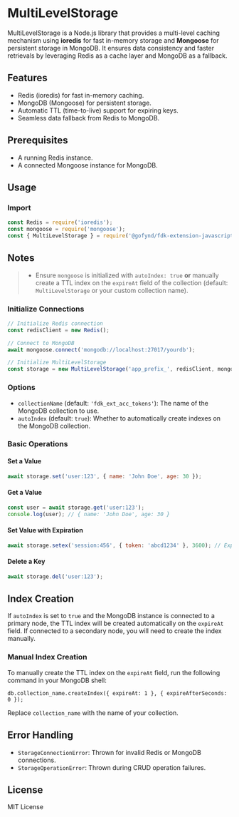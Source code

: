 # MultiLevelStorage

MultiLevelStorage is a Node.js library that provides a multi-level caching mechanism using **ioredis** for fast in-memory storage and **Mongoose** for persistent storage in MongoDB. It ensures data consistency and faster retrievals by leveraging Redis as a cache layer and MongoDB as a fallback.

## Features

- Redis (ioredis) for fast in-memory caching.
- MongoDB (Mongoose) for persistent storage.
- Automatic TTL (time-to-live) support for expiring keys.
- Seamless data fallback from Redis to MongoDB.

## Prerequisites

- A running Redis instance.
- A connected Mongoose instance for MongoDB.

## Usage

### Import

```js
const Redis = require('ioredis');
const mongoose = require('mongoose');
const { MultiLevelStorage } = require('@gofynd/fdk-extension-javascript/express/storage');
```

## Notes
> - Ensure `mongoose` is initialized with `autoIndex: true` **or** manually create a TTL index on the `expireAt` field of the collection (default: `MultiLevelStorage` or your custom collection name).

### Initialize Connections

```js
// Initialize Redis connection
const redisClient = new Redis();

// Connect to MongoDB
await mongoose.connect('mongodb://localhost:27017/yourdb');

// Initialize MultiLevelStorage
const storage = new MultiLevelStorage('app_prefix_', redisClient, mongoose, { collectionName: 'collection_name', autoIndex: true });
```

### Options

- `collectionName` (default: `'fdk_ext_acc_tokens'`): The name of the MongoDB collection to use.
- `autoIndex` (default: `true`): Whether to automatically create indexes on the MongoDB collection.

### Basic Operations

#### Set a Value
```js
await storage.set('user:123', { name: 'John Doe', age: 30 });
```

#### Get a Value
```js
const user = await storage.get('user:123');
console.log(user); // { name: 'John Doe', age: 30 }
```

#### Set Value with Expiration
```js
await storage.setex('session:456', { token: 'abcd1234' }, 3600); // Expires in 1 hour
```

#### Delete a Key
```js
await storage.del('user:123');
```

## Index Creation

If `autoIndex` is set to `true` and the MongoDB instance is connected to a primary node, the TTL index will be created automatically on the `expireAt` field. If connected to a secondary node, you will need to create the index manually.

### Manual Index Creation

To manually create the TTL index on the `expireAt` field, run the following command in your MongoDB shell:

```shell
db.collection_name.createIndex({ expireAt: 1 }, { expireAfterSeconds: 0 });
```

Replace `collection_name` with the name of your collection.

## Error Handling

- `StorageConnectionError`: Thrown for invalid Redis or MongoDB connections.
- `StorageOperationError`: Thrown during CRUD operation failures.

## License

MIT License

